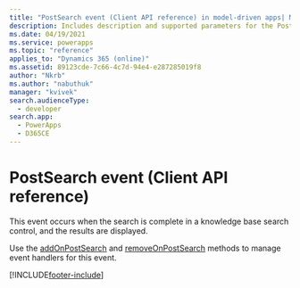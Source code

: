 ```yaml
---
title: "PostSearch event (Client API reference) in model-driven apps| MicrosoftDocs"
description: Includes description and supported parameters for the PostSearch event.
ms.date: 04/19/2021
ms.service: powerapps
ms.topic: "reference"
applies_to: "Dynamics 365 (online)"
ms.assetid: 89123cde-7c66-4c7d-94e4-e287285019f8
author: "Nkrb"
ms.author: "nabuthuk"
manager: "kvivek"
search.audienceType: 
  - developer
search.app: 
  - PowerApps
  - D365CE
---
```

# PostSearch event (Client API reference)



This event occurs when the search is complete in a knowledge base search control, and the results are displayed. 

Use the [addOnPostSearch](../controls/addOnPostSearch.md) and [removeOnPostSearch](../controls/removeOnPostSearch.md) methods to manage event handlers for this event. 





[!INCLUDE[footer-include](../../../../../includes/footer-banner.md)]
